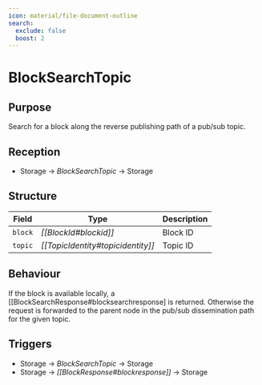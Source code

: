```yaml
---
icon: material/file-document-outline
search:
  exclude: false
  boost: 2
---
```


# BlockSearchTopic

## Purpose

<!-- --8<-- [start:purpose] -->
Search for a block along the reverse publishing path of a pub/sub topic.
<!-- --8<-- [end:purpose] -->

## Reception

<!-- --8<-- [start:reception] -->
- Storage $\to$ *BlockSearchTopic* $\to$ Storage
<!-- --8<-- [end:reception] -->

## Structure

| Field   | Type                              | Description |
|---------|-----------------------------------|-------------|
| `block` | *[[BlockId#blockid]]*             | Block ID    |
| `topic` | *[[TopicIdentity#topicidentity]]* | Topic ID    |

## Behaviour

If the block is available locally, a [[BlockSearchResponse#blocksearchresponse] is returned.
Otherwise the request is forwarded to the parent node in the pub/sub dissemination path for the given topic.

## Triggers

<!-- --8<-- [start:triggers] -->
- Storage $\to$ *BlockSearchTopic* $\to$ Storage
- Storage $\to$ *[[BlockResponse#blockresponse]]* $\to$ Storage
<!-- --8<-- [end:triggers] -->
